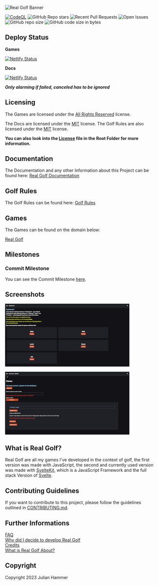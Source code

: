 ![Real Golf Banner](./readme/images/logo_banner.PNG)

[![CodeQL](https://github.com/MoinJulian/Golf/actions/workflows/github-code-scanning/codeql/badge.svg?branch=main)](https://github.com/MoinJulian/Golf/actions/workflows/github-code-scanning/codeql) ![GitHub Repo stars](https://img.shields.io/github/stars/MoinJulian/Golf) ![Recent Pull Requests](https://img.shields.io/github/issues-pr/moinjulian/golf) ![Open Issues](https://img.shields.io/github/issues-raw/moinjulian/golf) ![GitHub repo size](https://img.shields.io/github/repo-size/MoinJulian/Golf) ![GitHub code size in bytes](https://img.shields.io/github/languages/code-size/moinjulian/golf)

## Deploy Status

**Games**

[![Netlify Status](https://api.netlify.com/api/v1/badges/9f34722f-3f33-4d50-a478-f4d0bff08140/deploy-status)](https://app.netlify.com/sites/golf-games/deploys)

**Docs**

[![Netlify Status](https://api.netlify.com/api/v1/badges/f5cdd9bd-30e7-44b1-b891-e983d8e9f0b5/deploy-status)](https://app.netlify.com/sites/golf-games-docs/deploys)

***Only alarming if failed, canceled has to be ignored***

## Licensing

The Games are licensed under the [All Rights Reserved](/game/LICENSE.md) license.

The Docs are licensed under the [MIT](/docs/LICENSE.md) license.
The Golf Rules are also licensed under the [MIT](/golfrules/LICENSE.md) license.

**You can also look into the [License](LICENSE.md) file in the Root Folder for more information.**

## Documentation

The Documentation and any other Information about this Project can be found here:
[Real Golf Documentation](https://docs.realgolf.games)

## Golf Rules

The Golf Rules can be found here:
[Golf Rules](https://rules.realgolf.games)

## Games

The Games can be found on the domain below:

[Real Golf](https://realgolf.games)

## Milestones

### Commit Milestone

You can see the Commit Milestone [here](./Commit_Milestones.md).

## Screenshots

![Dashboard](./readme/images/dashboard.png)

![Games Tab](./readme/images/games.png)

## What is Real Golf?

Real Golf are all my games I've developed in the context of golf, the first version was
made with JavaScript, the second and currently used version was made with [SvelteKit](https://kit.svelte.dev),
which is a JavaScript Framework and the full stack Version of [Svelte](https://svelte.dev).

## Contributing Guidelines

If you want to contribute to this project, please follow the guidelines outlined in [CONTRIBUTING.md](CONTRIBUTING.md).

## Further Informations

[FAQ](./readme/src/FAQ.md)  
[Why did I decide to develop Real Golf](./readme/src/why-did-I-decide-to-develop-real-golf.md)  
[Credits](./readme/src/Credits.md)  
[What is Real Golf About?](./readme/src/What-is-Real-Golf-about.md)

## Copyright

Copyright 2023 Julian Hammer

